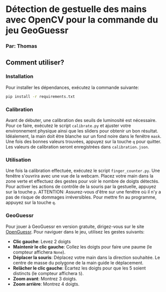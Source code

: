 # Détection de gestuelle des mains avec OpenCV pour la commande du jeu GeoGuessr
### Par: Thomas

## Comment utiliser?

### Installation
Pour installer les dépendances, exécutez la commande suivante:
```bash
pip install -r requirements.txt
```

### Calibration
Avant de débuter, une calibration des seuils de luminosité est nécessaire. Pour ce faire, exécutez le script `calibrate.py` et ajuster votre environnement physique ainsi que les sliders pour obtenir un bon résultat. Idéalement, la main doit être blanche sur un fond noire dans le fenêtre `mask`. Une fois des bonnes valeurs trouvées, appuyez sur la touche `q` pour quitter. Les valeurs de calibration seront enregistrées dans `calibration.json`.

### Utilisation
Une fois la calibration effectuée, exécutez le script `finger_counter.py`. Une fenêtre s'ouvrira avec une vue de la webcam. Placez votre main dans la zone verte et effectuez des gestes pour voir le nombre de doigts détectés. Pour activer les actions de contrôle de la souris par la gestuelle, appuyez sur la touche `p`. ATTENTION: Assurez-vous d'être sur une fenêtre où il n'y a pas de risque de dommages irréversibles. Pour mettre fin au programme, appuyez sur la touche `q`.

### GeoGuessr
Pour jouer à GeoGuessr en version gratuite, dirigez-vous sur le site [OpenGuessr](https://openguessr.com/). Pour naviguer dans le jeu, utilisez les gestes suivants:
- **Clic gauche**: Levez 2 doigts
- **Maintenir le clic gauche**: Collez les doigts pour faire une paume (le compteur affichera `None`).
- **Déplacer la souris**: Déplacez votre main dans la direction souhaitée. Le centre de masse du polygone de la main guide le déplacement.
- **Relâcher le clic gauche**: Écartez les doigts pour que les 5 soient distincts (le compteur affichera `5`).
- **Zoom avant**: Montrez 3 doigts.
- **Zoom arrière**: Montrez 4 doigts.
